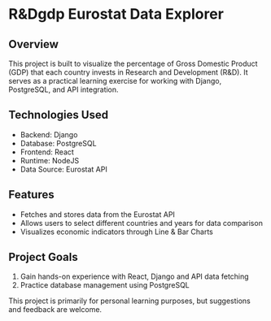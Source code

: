 # R&Dgdp Eurostat Data Explorer

## Overview
This project is built to visualize the percentage of Gross Domestic Product (GDP) that each country invests in Research and Development (R&D). It serves as a practical learning exercise for working with Django, PostgreSQL, and API integration.

## Technologies Used
- Backend: Django
- Database: PostgreSQL
- Frontend: React
- Runtime: NodeJS
- Data Source: Eurostat API

## Features
- Fetches and stores data from the Eurostat API
- Allows users to select different countries and years for data comparison
- Visualizes economic indicators through Line & Bar Charts

## Project Goals
1. Gain hands-on experience with React, Django and API data fetching
2. Practice database management using PostgreSQL


This project is primarily for personal learning purposes, but suggestions and feedback are welcome. 
